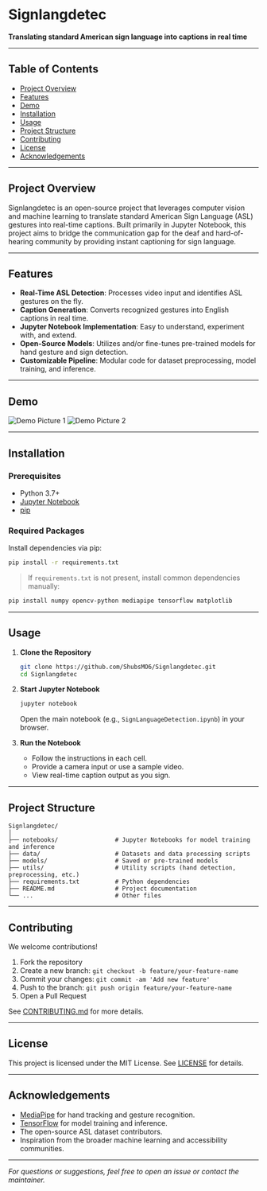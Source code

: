 # Signlangdetec

**Translating standard American sign language into captions in real time**

---

## Table of Contents

- [Project Overview](#project-overview)
- [Features](#features)
- [Demo](#demo)
- [Installation](#installation)
- [Usage](#usage)
- [Project Structure](#project-structure)
- [Contributing](#contributing)
- [License](#license)
- [Acknowledgements](#acknowledgements)

---

## Project Overview

Signlangdetec is an open-source project that leverages computer vision and machine learning to translate standard American Sign Language (ASL) gestures into real-time captions. Built primarily in Jupyter Notebook, this project aims to bridge the communication gap for the deaf and hard-of-hearing community by providing instant captioning for sign language.

---

## Features

- **Real-Time ASL Detection**: Processes video input and identifies ASL gestures on the fly.
- **Caption Generation**: Converts recognized gestures into English captions in real time.
- **Jupyter Notebook Implementation**: Easy to understand, experiment with, and extend.
- **Open-Source Models**: Utilizes and/or fine-tunes pre-trained models for hand gesture and sign detection.
- **Customizable Pipeline**: Modular code for dataset preprocessing, model training, and inference.

---

## Demo

![Demo Picture 1](assets/demo1.png)
![Demo Picture 2](assets/demo2.png)

---

## Installation

### Prerequisites

- Python 3.7+
- [Jupyter Notebook](https://jupyter.org/)
- [pip](https://pip.pypa.io/en/stable/)

### Required Packages

Install dependencies via pip:

```bash
pip install -r requirements.txt
```
> If `requirements.txt` is not present, install common dependencies manually:
```bash
pip install numpy opencv-python mediapipe tensorflow matplotlib
```

---

## Usage

1. **Clone the Repository**
    ```bash
    git clone https://github.com/ShubsMO6/Signlangdetec.git
    cd Signlangdetec
    ```

2. **Start Jupyter Notebook**
    ```bash
    jupyter notebook
    ```
    Open the main notebook (e.g., `SignLanguageDetection.ipynb`) in your browser.

3. **Run the Notebook**
    - Follow the instructions in each cell.
    - Provide a camera input or use a sample video.
    - View real-time caption output as you sign.

---

## Project Structure

```
Signlangdetec/
│
├── notebooks/                # Jupyter Notebooks for model training and inference
├── data/                     # Datasets and data processing scripts
├── models/                   # Saved or pre-trained models
├── utils/                    # Utility scripts (hand detection, preprocessing, etc.)
├── requirements.txt          # Python dependencies
├── README.md                 # Project documentation
└── ...                       # Other files
```

---

## Contributing

We welcome contributions!

1. Fork the repository
2. Create a new branch: `git checkout -b feature/your-feature-name`
3. Commit your changes: `git commit -am 'Add new feature'`
4. Push to the branch: `git push origin feature/your-feature-name`
5. Open a Pull Request

See [CONTRIBUTING.md](CONTRIBUTING.md) for more details.

---

## License

This project is licensed under the MIT License. See [LICENSE](LICENSE) for details.

---

## Acknowledgements

- [MediaPipe](https://mediapipe.dev/) for hand tracking and gesture recognition.
- [TensorFlow](https://www.tensorflow.org/) for model training and inference.
- The open-source ASL dataset contributors.
- Inspiration from the broader machine learning and accessibility communities.

---

*For questions or suggestions, feel free to open an issue or contact the maintainer.*

